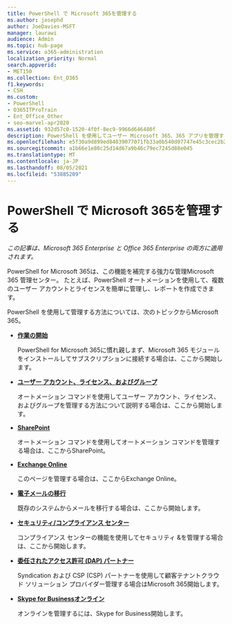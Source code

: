 ```yaml
---
title: PowerShell で Microsoft 365を管理する
ms.author: josephd
author: JoeDavies-MSFT
manager: laurawi
audience: Admin
ms.topic: hub-page
ms.service: o365-administration
localization_priority: Normal
search.appverid:
- MET150
ms.collection: Ent_O365
f1.keywords:
- CSH
ms.custom:
- PowerShell
- O365ITProTrain
- Ent_Office_Other
- seo-marvel-apr2020
ms.assetid: 932d57c0-1520-4f0f-8ec9-9966d646480f
description: PowerShell を使用してユーザー Microsoft 365、365 アプリを管理する方法について説明します。
ms.openlocfilehash: e5f30a9d899ed84039077071fb33a0b540d07747e45c3cec2b2d70fa974eccb9
ms.sourcegitcommit: a1b66e1e80c25d14d67a9b46c79ec7245d88e045
ms.translationtype: MT
ms.contentlocale: ja-JP
ms.lasthandoff: 08/05/2021
ms.locfileid: "53885209"
---
```

# <a name="manage-microsoft-365-with-powershell"></a>PowerShell で Microsoft 365を管理する

*この記事は、Microsoft 365 Enterprise と Office 365 Enterprise の両方に適用されます。*

PowerShell for Microsoft 365は、この機能を補完する強力な管理Microsoft 365 管理センター。 たとえば、PowerShell オートメーションを使用して、複数のユーザー アカウントとライセンスを簡単に管理し、レポートを作成できます。

PowerShell を使用して管理する方法については、次のトピックからMicrosoft 365。
  
- [**作業の開始**](getting-started-with-microsoft-365-powershell.md)

    PowerShell for Microsoft 365に慣れ親しまず、Microsoft 365 モジュールをインストールしてサブスクリプションに接続する場合は、ここから開始します。

- [**ユーザー アカウント、ライセンス、およびグループ**](manage-user-accounts-and-licenses-with-microsoft-365-powershell.md)

    オートメーション コマンドを使用してユーザー アカウント、ライセンス、およびグループを管理する方法について説明する場合は、ここから開始します。

- [**SharePoint**](manage-sharepoint-online-with-microsoft-365-powershell.md)

    オートメーション コマンドを使用してオートメーション コマンドを管理する場合は、ここからSharePoint。

- [**Exchange Online**](/powershell/exchange/exchange-online-powershell)

    このページを管理する場合は、ここからExchange Online。

- [**電子メールの移行**](use-powershell-for-email-migration-to-microsoft-365.md)

    既存のシステムからメールを移行する場合は、ここから開始します。

- [**セキュリティ/コンプライアンス センター**](/powershell/exchange/scc-powershell)

    コンプライアンス センターの機能を使用してセキュリティ &を管理する場合は、ここから開始します。

- [**委任されたアクセス許可 (DAP) パートナー**](manage-microsoft-365-with-windows-powershell-for-delegated-access-permissions-dap-p.md)

    Syndication および CSP (CSP) パートナーを使用して顧客テナントクラウド ソリューション プロバイダー管理する場合はMicrosoft 365開始します。

- [**Skype for Businessオンライン**](manage-skype-for-business-online-with-microsoft-365-powershell.md)

    オンラインを管理するには、Skype for Business開始します。